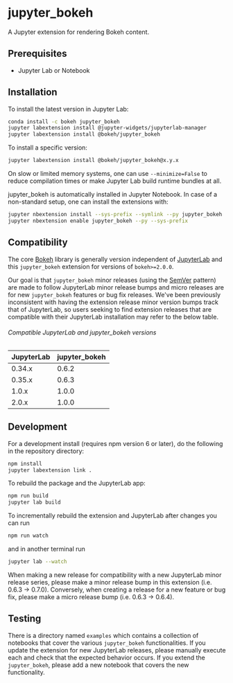 # jupyter_bokeh

A Jupyter extension for rendering Bokeh content.

## Prerequisites

* Jupyter Lab or Notebook

## Installation

To install the latest version in Jupyter Lab:

```bash
conda install -c bokeh jupyter_bokeh
jupyter labextension install @jupyter-widgets/jupyterlab-manager
jupyter labextension install @bokeh/jupyter_bokeh
```

To install a specific version:

```bash
jupyter labextension install @bokeh/jupyter_bokeh@x.y.x
```

On slow or limited memory systems, one can use `--minimize=False` to reduce compilation
times or make Jupyter Lab build runtime bundles at all.

jupyter_bokeh is automatically installed in Jupyter Notebook. In case of a non-standard
setup, one can install the extensions with:

```bash
jupyter nbextension install --sys-prefix --symlink --py jupyter_bokeh
jupyter nbextension enable jupyter_bokeh --py --sys-prefix
```

## Compatibility

The core [Bokeh](https://github.com/bokeh/bokeh) library is generally version independent of
[JupyterLab](https://github.com/jupyterlab/jupyterlab) and this ``jupyter_bokeh`` extension
for versions of ``bokeh>=2.0.0``.

Our goal is that ``jupyter_bokeh`` minor releases (using the [SemVer](https://semver.org/) pattern) are
made to follow JupyterLab minor release bumps and micro releases are for new ``jupyter_bokeh`` features
or bug fix releases. We've been previously inconsistent with having the extension release minor version bumps
track that of JupyterLab, so users seeking to find extension releases that are compatible with their JupyterLab
installation may refer to the below table.

###### Compatible JupyterLab and jupyter_bokeh versions

| JupyterLab    | jupyter_bokeh |
| ------------- | ---------------- |
| 0.34.x        | 0.6.2            |
| 0.35.x        | 0.6.3            |
| 1.0.x         | 1.0.0            |
| 2.0.x         | 1.0.0            |

## Development

For a development install (requires npm version 6 or later), do the following in the repository directory:

```bash
npm install
jupyter labextension link .
```

To rebuild the package and the JupyterLab app:

```bash
npm run build
jupyter lab build
```

To incrementally rebuild the extension and JupyterLab after changes you can run

```bash
npm run watch
```

and in another terminal run

```bash
jupyter lab --watch
```

When making a new release for compatibility with a new JupyterLab minor release series, please make a minor
release bump in this extension (i.e. 0.6.3 -> 0.7.0). Conversely, when creating a release for a new feature or bug fix,
please make a micro release bump (i.e. 0.6.3 -> 0.6.4).

## Testing

There is a directory named ``examples`` which contains a collection of notebooks that cover the various ``jupyter_bokeh``
functionalities. If you update the extension for new JupyterLab releases, please manually execute each and check that the
expected behavior occurs. If you extend the ``jupyter_bokeh``, please add a new notebook that covers the new functionality.
